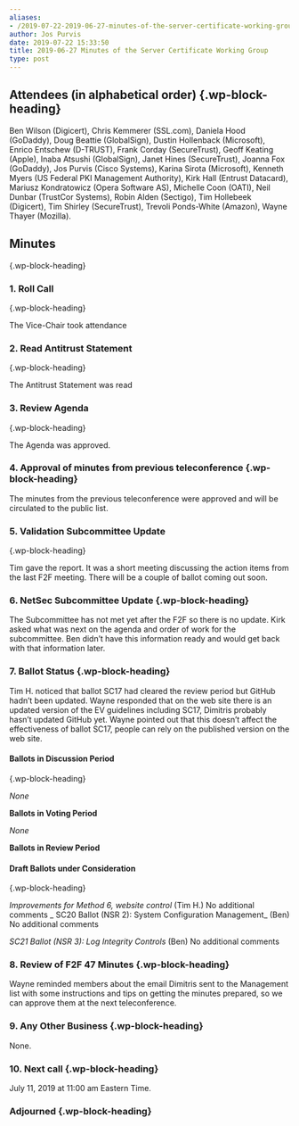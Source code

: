 ```yaml
---
aliases:
- /2019-07-22-2019-06-27-minutes-of-the-server-certificate-working-group/
author: Jos Purvis
date: 2019-07-22 15:33:50
title: 2019-06-27 Minutes of the Server Certificate Working Group
type: post
---
```


## Attendees (in alphabetical order) {.wp-block-heading}

Ben Wilson (Digicert), Chris Kemmerer (SSL.com), Daniela Hood (GoDaddy), Doug Beattie (GlobalSign), Dustin Hollenback (Microsoft), Enrico Entschew (D-TRUST), Frank Corday (SecureTrust), Geoff Keating (Apple), Inaba Atsushi (GlobalSign), Janet Hines (SecureTrust), Joanna Fox (GoDaddy), Jos Purvis (Cisco Systems), Karina Sirota (Microsoft), Kenneth Myers (US Federal PKI Management Authority), Kirk Hall (Entrust Datacard), Mariusz Kondratowicz (Opera Software AS), Michelle Coon (OATI), Neil Dunbar (TrustCor Systems), Robin Alden (Sectigo), Tim Hollebeek (Digicert), Tim Shirley (SecureTrust), Trevoli Ponds-White (Amazon), Wayne Thayer (Mozilla).

## Minutes

{.wp-block-heading}

### 1. Roll Call

{.wp-block-heading}

The Vice-Chair took attendance

### 2. Read Antitrust Statement

{.wp-block-heading}

The Antitrust Statement was read

### 3. Review Agenda

{.wp-block-heading}

The Agenda was approved.

### 4. Approval of minutes from previous teleconference {.wp-block-heading}

The minutes from the previous teleconference were approved and will be circulated to the public list.

### 5. Validation Subcommittee Update

{.wp-block-heading}

Tim gave the report. It was a short meeting discussing the action items from the last F2F meeting. There will be a couple of ballot coming out soon.

### 6. NetSec Subcommittee Update {.wp-block-heading}

The Subcommittee has not met yet after the F2F so there is no update. Kirk asked what was next on the agenda and order of work for the subcommittee. Ben didn’t have this information ready and would get back with that information later.

### 7. Ballot Status {.wp-block-heading}

Tim H. noticed that ballot SC17 had cleared the review period but GitHub hadn’t been updated. Wayne responded that on the web site there is an updated version of the EV guidelines including SC17, Dimitris probably hasn’t updated GitHub yet. Wayne pointed out that this doesn’t affect the effectiveness of ballot SC17, people can rely on the published version on the web site.

#### Ballots in Discussion Period

{.wp-block-heading}

_None_

**Ballots in Voting Period**

_None_

**Ballots in Review Period**

#### Draft Ballots under Consideration

{.wp-block-heading}

_Improvements for Method 6, website control_ (Tim H.)
No additional comments
\_
SC20 Ballot (NSR 2): System Configuration Management\_ (Ben)
No additional comments

_SC21 Ballot (NSR 3): Log Integrity Controls_ (Ben)
No additional comments

### 8. Review of F2F 47 Minutes {.wp-block-heading}

Wayne reminded members about the email Dimitris sent to the Management list with some instructions and tips on getting the minutes prepared, so we can approve them at the next teleconference.

### 9. Any Other Business {.wp-block-heading}

None.

### 10. Next call {.wp-block-heading}

July 11, 2019 at 11:00 am Eastern Time.

### Adjourned {.wp-block-heading}